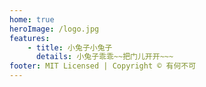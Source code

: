 ```yaml
---
home: true
heroImage: /logo.jpg
features:
    - title: 小兔子小兔子
      details: 小兔子乖乖~~把门儿开开~~~
footer: MIT Licensed | Copyright © 有何不可
---
```

